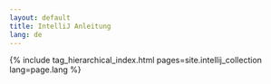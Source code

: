 ```yaml
---
layout: default
title: IntelliJ Anleitung
lang: de
---
```


{% include tag_hierarchical_index.html pages=site.intellij_collection lang=page.lang %}
